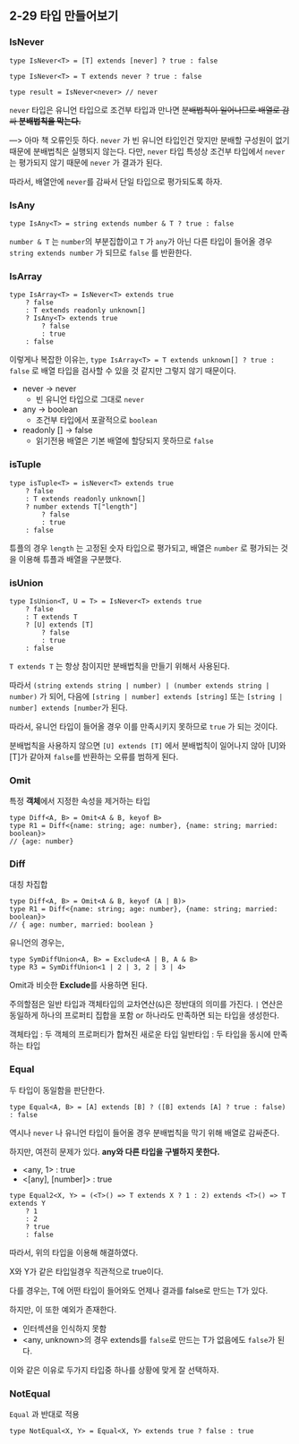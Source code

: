 ## 2-29 타입 만들어보기

### IsNever

```tsx
type IsNever<T> = [T] extends [never] ? true : false
```

```tsx
type IsNever<T> = T extends never ? true : false

type result = IsNever<never> // never
```

`never` 타입은 유니언 타입으로 조건부 타입과 만나면 ~~분배법칙이 일어나므로 배열로 감싸 **분배법칙을 막는다.**~~

—> 아마 책 오류인듯 하다. `never` 가 빈 유니언 타입인건 맞지만 분배할 구성원이 없기 때문에 분배법칙은 실행되지 않는다. 다만, `never` 타입 특성상 조건부 타입에서 `never` 는 평가되지 않기 때문에 `never` 가 결과가 된다.

따라서, 배열안에 `never`를 감싸서 단일 타입으로 평가되도록 하자.

### IsAny

```tsx
type IsAny<T> = string extends number & T ? true : false
```

`number & T` 는 `number`의 부분집합이고 `T` 가 `any`가 아닌 다른 타입이 들어올 경우 `string extends number` 가 되므로 `false` 를 반환한다.

### IsArray

```tsx
type IsArray<T> = IsNever<T> extends true
	? false
	: T extends readonly unknown[]
	? IsAny<T> extends true
		? false
		: true
	: false
```

이렇게나 복잡한 이유는, `type IsArray<T> = T extends unknown[] ? true : false` 로 배열 타입을 검사할 수 있을 것 같지만 그렇지 않기 때문이다.

- never → never
  - 빈 유니언 타입으로 그대로 `never`
- any → boolean
  - 조건부 타입에서 포괄적으로 `boolean`
- readonly [] → false
  - 읽기전용 배열은 기본 배열에 할당되지 못하므로 `false`

### isTuple

```tsx
type isTuple<T> = isNever<T> extends true
	? false
	: T extends readonly unknown[]
	? number extends T["length"]
		? false
		: true
	: false
```

튜플의 경우 `length` 는 고정된 숫자 타입으로 평가되고, 배열은 `number` 로 평가되는 것을 이용해 튜플과 배열을 구분했다.

### isUnion

```tsx
type IsUnion<T, U = T> = IsNever<T> extends true
	? false
	: T extends T
	? [U] extends [T]
		? false
		: true
	: false
```

`T extends T` 는 항상 참이지만 분배법칙을 만들기 위해서 사용된다.

따라서 `(string extends string | number) | (number extends string | number)` 가 되어, 다음에 `[string | number] extends [string]` 또는 `[string | number] extends [number`가 된다.

따라서, 유니언 타입이 들어올 경우 이를 만족시키지 못하므로 `true` 가 되는 것이다.

분배법칙을 사용하지 않으면 `[U] extends [T]` 에서 분배법칙이 일어나지 않아 [U]와 [T]가 같아져 `false`를 반환하는 오류를 범하게 된다.

### Omit

특정 **객체**에서 지정한 속성을 제거하는 타입

```tsx
type Diff<A, B> = Omit<A & B, keyof B>
type R1 = Diff<{name: string; age: number}, {name: string; married: boolean}>
// {age: number}
```

### Diff

대칭 차집합

```tsx
type Diff<A, B> = Omit<A & B, keyof (A | B)>
type R1 = Diff<{name: string; age: number}, {name: string; married: boolean}>
// { age: number, married: boolean }
```

유니언의 경우는,

```tsx
type SymDiffUnion<A, B> = Exclude<A | B, A & B>
type R3 = SymDiffUnion<1 | 2 | 3, 2 | 3 | 4>
```

Omit과 비슷한 **Exclude**를 사용하면 된다.

<aside>

주의할점은 일반 타입과 객체타입의 교차연산(`&`)은 정반대의 의미를 가진다. `|` 연산은 동일하게 하나의 프로퍼티 집합을 포함 or 하나라도 만족하면 되는 타입을 생성한다.

객체타입 : 두 객체의 프로퍼티가 합쳐진 새로운 타입
일반타입 : 두 타입을 동시에 만족하는 타입

</aside>

### Equal

두 타입이 동일함을 판단한다.

```tsx
type Equal<A, B> = [A] extends [B] ? ([B] extends [A] ? true : false) : false
```

역시나 `never` 나 유니언 타입이 들어올 경우 분배법칙을 막기 위해 배열로 감싸준다.

하지만, 여전히 문제가 있다. **any와 다른 타입을 구별하지 못한다.**

- <any, 1> : true
- <[any], [number]> : true

```tsx
type Equal2<X, Y> = (<T>() => T extends X ? 1 : 2) extends <T>() => T extends Y
	? 1
	: 2
	? true
	: false
```

따라서, 위의 타입을 이용해 해결하였다.

X와 Y가 같은 타입일경우 직관적으로 true이다.

다를 경우는, T에 어떤 타입이 들어와도 언제나 결과를 false로 만드는 T가 있다.

하지만, 이 또한 예외가 존재한다.

- 인터섹션을 인식하지 못함
- <any, unknown>의 경우 extends를 `false`로 만드는 T가 없음에도 `false`가 된다.

이와 같은 이유로 두가지 타입중 하나를 상황에 맞게 잘 선택하자.

### NotEqual

`Equal` 과 반대로 적용

```tsx
type NotEqual<X, Y> = Equal<X, Y> extends true ? false : true
```
